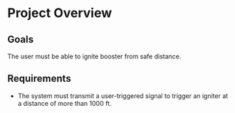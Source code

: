 Project Overview
=================

Goals
------
<!-- Description of project goals -->
The user must be able to ignite booster from safe distance.

Requirements
-------------------
<!-- List of project's requirements -->
- The system must transmit a user-triggered signal to trigger an igniter at a distance of more than 1000 ft.
